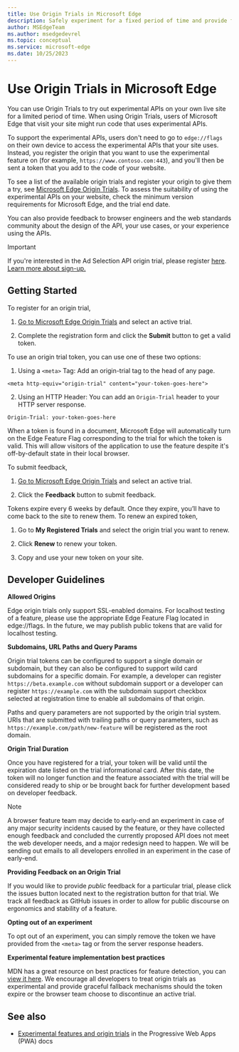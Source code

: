 ```yaml
---
title: Use Origin Trials in Microsoft Edge
description: Safely experiment for a fixed period of time and provide feedback on new platform features.
author: MSEdgeTeam
ms.author: msedgedevrel
ms.topic: conceptual
ms.service: microsoft-edge
ms.date: 10/25/2023
---
```

# Use Origin Trials in Microsoft Edge

You can use Origin Trials to try out experimental APIs on your own live site for a limited period of time.  When using Origin Trials, users of Microsoft Edge that visit your site might run code that uses experimental APIs.

To support the experimental APIs, users don't need to go to `edge://flags` on their own device to access the experimental APIs that your site uses.  Instead, you register the origin that you want to use the experimental feature on (for example, `https://www.contoso.com:443`), and you'll then be sent a token that you add to the code of your website.

To see a list of the available origin trials and register your origin to give them a try, see [Microsoft Edge Origin Trials](https://developer.microsoft.com/microsoft-edge/origin-trials).  To assess the suitability of using the experimental APIs on your website, check the minimum version requirements for Microsoft Edge, and the trial end date.

You can also provide feedback to browser engineers and the web standards community about the design of the API, your use cases, or your experience using the APIs.

> [!IMPORTANT] 
> If you're interested in the Ad Selection API origin trial, please register [here](https://microsoftedge.github.io/MSEdgeExplainers/origin-trials/). [Learn more about sign-up.](../web-platform/ad-selection-api.md)

## Getting Started

To register for an origin trial, 
1. [Go to Microsoft Edge Origin Trials](https://developer.microsoft.com/microsoft-edge/origin-trials) and select an active trial.

2. Complete the registration form and click the **Submit** button to get a valid token. 

To use an origin trial token, you can use one of these two options: 
1. Using a `<meta>` Tag: Add an origin-trial tag to the head of any page. 

`<meta http-equiv="origin-trial" content="your-token-goes-here">` 

2. Using an HTTP Header: You can add an `Origin-Trial` header to your HTTP server response.

`Origin-Trial: your-token-goes-here `
                 
When a token is found in a document, Microsoft Edge will automatically turn on the Edge Feature Flag corresponding to the trial for which the token is valid. This will allow visitors of the application to use the feature despite it's off-by-default state in their local browser.

To submit feedback,  
1. [Go to Microsoft Edge Origin Trials](https://developer.microsoft.com/microsoft-edge/origin-trials) and select an active trial.

2. Click the **Feedback** button to submit feedback.

Tokens expire every 6 weeks by default. Once they expire, you’ll have to come back to the site to renew them. To renew an expired token, 
1. Go to **My Registered Trials** and select the origin trial you want to renew.

2. Click **Renew** to renew your token.

3. Copy and use your new token on your site.

## Developer Guidelines

**Allowed Origins**

Edge origin trials only support SSL-enabled domains. For localhost testing of a feature, please use the appropriate Edge Feature Flag located in edge://flags. In the future, we may publish public tokens that are valid for localhost testing. 

**Subdomains, URL Paths and Query Params**

Origin trial tokens can be configured to support a single domain or subdomain, but they can also be configured to support wild card subdomains for a specific domain. For example, a developer can register `https://beta.example.com` without subdomain support or a developer can register `https://example.com` with the subdomain support checkbox selected at registration time to enable all subdomains of that origin. 

Paths and query parameters are not supported by the origin trial system. URIs that are submitted with trailing paths or query parameters, such as `https://example.com/path/new-feature` will be registered as the root domain. 

**Origin Trial Duration**

Once you have registered for a trial, your token will be valid until the expiration date listed on the trial informational card. After this date, the token will no longer function and the feature associated with the trial will be considered ready to ship or be brought back for further development based on developer feedback. 

> [!NOTE] 
> A browser feature team may decide to early-end an experiment in case of any major security incidents caused by the feature, or they have collected enough feedback and concluded the currently proposed API does not meet the web developer needs, and a major redesign need to happen. We will be sending out emails to all developers enrolled in an experiment in the case of early-end. 

**Providing Feedback on an Origin Trial**

If you would like to provide *public* feedback for a particular trial, please click the issues button located next to the registration button for that trial. We track all feedback as GitHub issues in order to allow for public discourse on ergonomics and stability of a feature. 

**Opting out of an experiment**

To opt out of an experiment, you can simply remove the token we have provided from the `<meta>` tag or from the server response headers. 

**Experimental feature implementation best practices**

MDN has a great resource on best practices for feature detection, you can [view it here](https://developer.mozilla.org/en-US/docs/Learn/Tools_and_testing/Cross_browser_testing/Feature_detection). We encourage all developers to treat origin trials as experimental and provide graceful fallback mechanisms should the token expire or the browser team choose to discontinue an active trial. 

<!-- ====================================================================== -->
## See also

* [Experimental features and origin trials](../progressive-web-apps-chromium/how-to/origin-trials.md) in the Progressive Web Apps (PWA) docs
